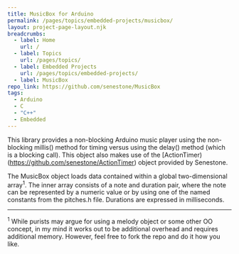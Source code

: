 ```yaml
---
title: MusicBox for Arduino
permalink: /pages/topics/embedded-projects/musicbox/
layout: project-page-layout.njk
breadcrumbs:
  - label: Home
    url: /
  - label: Topics
    url: /pages/topics/
  - label: Embedded Projects
    url: /pages/topics/embedded-projects/
  - label: MusicBox
repo_link: https://github.com/senestone/MusicBox
tags:
  - Arduino
  - C
  - "C++"
  - Embedded
---
```


<!-- Excerpt Start -->
This library provides a non-blocking Arduino music player using the non-blocking millis() method for timing versus using the delay() method (which is a blocking call). This object also makes use of the [ActionTimer)(https://github.com/senestone/ActionTimer) object provided by Senestone.
<!-- Excerpt End -->

The MusicBox object loads data contained within a global two-dimensional array<sup>1</sup>. The inner array consists of a note and duration pair, where the note can be represented by a numeric value or by using one of the named constants from the pitches.h file. Durations are expressed in milliseconds.

----
<sup>1</sup> While purists may argue for using a melody object or some other OO concept, in my mind it works out to be additional overhead and requires additional memory. However, feel free to fork the repo and do it how you like.
